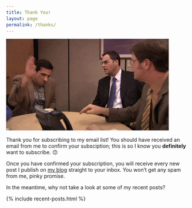 ```yaml
---
title: Thank You!
layout: page
permalink: /thanks/
---
```


![Thank you GIF](/assets/images/wp-images/2021/05/thank-you.gif)

Thank you for subscribing to my email list! You should have received an email from me to confirm your subsciption; this is so I know you **definitely** want to subscribe. 🙃

Once you have confirmed your subscription, you will receive every new post I publish on [my blog](https://kevq.uk/blog/) straight to your inbox. You won&#8217;t get any spam from me, pinky promise.

In the meantime, why not take a look at some of my recent posts?

{% include recent-posts.html %}
